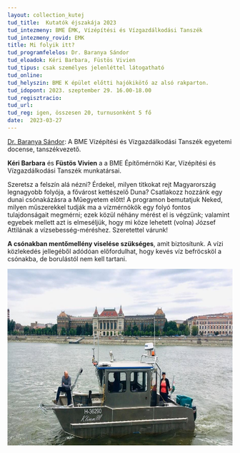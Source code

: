 ```yaml
---
layout: collection_kutej
tud_title:  Kutatók éjszakája 2023
tud_intezmeny: BME ÉMK, Vízépítési és Vízgazdálkodási Tanszék
tud_intezmeny_rovid: EMK
title: Mi folyik itt?
tud_programfelelos: Dr. Baranya Sándor
tud_eloadok: Kéri Barbara, Füstös Vivien
tud_tipus: csak személyes jelenléttel látogatható
tud_online: 
tud_helyszin: BME K épület előtti hajókikötő az alsó rakparton.
tud_idopont: 2023. szeptember 29. 16.00-18.00
tud_regisztracio: 
tud_url: 
tud_reg: igen, összesen 20, turnusonként 5 fő
date:  2023-03-27
---
```


[Dr. Baranya Sándor](https://epito.bme.hu/baranya-sandor): A BME Vízépítési és Vízgazdálkodási Tanszék egyetemi docense, tanszékvezető.

**Kéri Barbara** és **Füstös Vivien** a a BME Építőmérnöki Kar, Vízépítési és Vízgazdálkodási Tanszék munkatársai.

Szeretsz a felszín alá nézni? Érdekel, milyen titkokat rejt Magyarország legnagyobb folyója, a fővárost kettészelő Duna? Csatlakozz hozzánk egy dunai csónakázásra a Műegyetem előtt! A programon bemutatjuk Neked, milyen műszerekkel tudják ma a vízmérnökök egy folyó fontos tulajdonságait megmérni; ezek közül néhány mérést el is végzünk; valamint egyebek mellett azt is elmeséljük, hogy mi köze lehetett (volna) József Attilának a vízsebesség-méréshez. Szeretettel várunk!

**A csónakban mentőmellény viselése szükséges**, amit biztosítunk. A vízi közlekedés jellegéből adódóan előfordulhat, hogy kevés víz befröcsköl a csónakba, de borulástól nem kell tartani.


![Mi folyik itt?](images/mi-folyi-itt.jpg)
